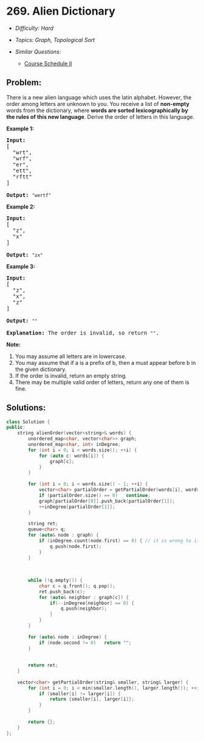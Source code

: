 # 269. Alien Dictionary

* *Difficulty: Hard*

* *Topics: Graph, Topological Sort*

* *Similar Questions:*

  * [Course Schedule II](course-schedule-ii.md)

## Problem:

<p>There is a new alien language which uses the latin alphabet. However, the order among letters are unknown to you. You receive a list of <b>non-empty</b> words from the dictionary, where <b>words are sorted lexicographically by the rules of this new language</b>. Derive the order of letters in this language.</p>

<p><b>Example 1:</b></p>

<pre>
<strong>Input:</strong>
[
  &quot;wrt&quot;,
  &quot;wrf&quot;,
  &quot;er&quot;,
  &quot;ett&quot;,
  &quot;rftt&quot;
]

<strong>Output: </strong><code>&quot;wertf&quot;</code>
</pre>

<p><b>Example 2:</b></p>

<pre>
<strong>Input:</strong>
[
  &quot;z&quot;,
  &quot;x&quot;
]

<strong>Output: </strong><code>&quot;zx&quot;</code>
</pre>

<p><b>Example 3:</b></p>

<pre>
<strong>Input:</strong>
[
  &quot;z&quot;,
  &quot;x&quot;,
  &quot;z&quot;
] 

<strong>Output:</strong> <code>&quot;&quot;</code>&nbsp;

<strong>Explanation:</strong> The order is invalid, so return <code>&quot;&quot;</code>.
</pre>

<p><b>Note:</b></p>

<ol>
	<li>You may assume all letters are in lowercase.</li>
	<li>You may assume that if a is a prefix of b, then a must appear before b in the given dictionary.</li>
	<li>If the order is invalid, return an empty string.</li>
	<li>There may be multiple valid order of letters, return any one of them is fine.</li>
</ol>

## Solutions:

```c++
class Solution {
public:
    string alienOrder(vector<string>& words) {
        unordered_map<char, vector<char>> graph;
        unordered_map<char, int> inDegree;
        for (int i = 0; i < words.size(); ++i) {
            for (auto c: words[i]) {
                graph[c];
            }
        }
        
        for (int i = 0; i < words.size() - 1; ++i) {
            vector<char> partialOrder = getPartialOrder(words[i], words[i+1]);
            if (partialOrder.size() == 0)   continue;
            graph[partialOrder[0]].push_back(partialOrder[1]);
            ++inDegree[partialOrder[1]];
        }
        
        string ret;
        queue<char> q;
        for (auto& node : graph) {
            if (inDegree.count(node.first) == 0) { // it is wrong to iterate inDegree directly, becaues for those free chars, it is not in inDegree. 
                q.push(node.first);
            }
        }
        
        
        
        while (!q.empty()) {
            char c = q.front(); q.pop();
            ret.push_back(c);
            for (auto& neighbor : graph[c]) {
                if(--inDegree[neighbor] == 0) {
                    q.push(neighbor);
                }
            }
        }
        
        for (auto& node : inDegree) {
            if (node.second != 0)   return "";
        }
        
        
        return ret;
    }
    
    vector<char> getPartialOrder(string& smaller, string& larger) {
        for (int i = 0; i < min(smaller.length(), larger.length()); ++i) {
            if (smaller[i] != larger[i]) {
                return {smaller[i], larger[i]};
            }
        }
        
        return {}; 
    }
};
```
